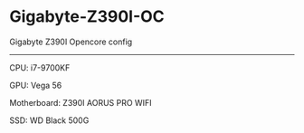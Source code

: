 # Gigabyte-Z390I-OC
Gigabyte Z390I Opencore config

---
CPU: i7-9700KF

GPU: Vega 56

Motherboard: Z390I AORUS PRO WIFI

SSD: WD Black 500G
